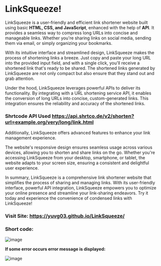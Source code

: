 # LinkSqueeze!

LinkSqueeze is a user-friendly and efficient link shortener website built using basic **HTML, CSS, and JavaScript**, enhanced with the help of **API**. It provides a seamless way to compress long URLs into concise and manageable links. Whether you're sharing links on social media, sending them via email, or simply organizing your bookmarks.

With its intuitive interface and streamlined design, LinkSqueeze makes the process of shortening links a breeze. Just copy and paste your long URL into the provided input field, and with a single click, you'll receive a shortened link that's ready to be shared. The shortened links generated by LinkSqueeze are not only compact but also ensure that they stand out and grab attention.

Under the hood, LinkSqueeze leverages powerful APIs to deliver its functionality. By integrating with a URL shortening service API, it enables the conversion of long URLs into concise, custom-generated links. This integration ensures the reliability and accuracy of the shortened links.

### Shrtcode API Used   https://api.shrtco.de/v2/shorten?url=example.org/very/long/link.html

Additionally, LinkSqueeze offers advanced features to enhance your link management experience.

The website's responsive design ensures seamless usage across various devices, allowing you to shorten and share links on the go. Whether you're accessing LinkSqueeze from your desktop, smartphone, or tablet, the website adapts to your screen size, ensuring a consistent and delightful user experience.

In summary, LinkSqueeze is a comprehensive link shortener website that simplifies the process of sharing and managing links. With its user-friendly interface, powerful API integration, LinkSqueeze empowers you to optimize your online presence and streamline your link-sharing endeavors. Try it today and experience the convenience of condensed links with LinkSqueeze!
### Visit Site: https://yuvg03.github.io/LinkSqueeze/
### Short code: 
![image](https://github.com/yuvg03/LinkSqueeze/assets/129162262/0ababd9c-a35f-4f27-9f61-ff8793a4406c)

**If some error occurs error message is displayed:**

![image](https://github.com/yuvg03/LinkSqueeze/assets/129162262/8ad8d2a9-5955-4f58-ad66-52af3de3f495)



